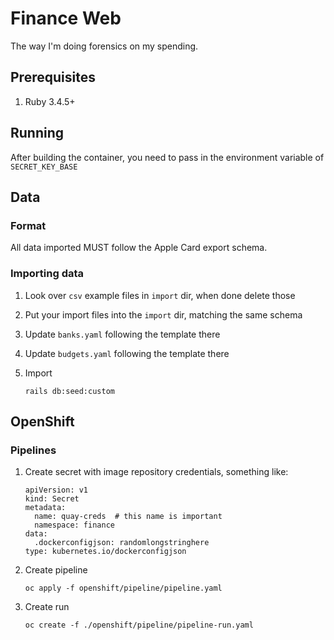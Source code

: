 # Finance Web

The way I'm doing forensics on my spending.

## Prerequisites

1. Ruby 3.4.5+

## Running

After building the container, you need to pass in the environment variable of `SECRET_KEY_BASE`

## Data

### Format

All data imported MUST follow the Apple Card export schema.

### Importing data

1. Look over `csv` example files in `import` dir, when done delete those

2. Put your import files into the `import` dir, matching the same schema

3. Update `banks.yaml` following the template there

4. Update `budgets.yaml` following the template there

5. Import

    ```shell
    rails db:seed:custom
    ```

## OpenShift

### Pipelines

1. Create secret with image repository credentials, something like:

    ```shell
    apiVersion: v1
    kind: Secret
    metadata:
      name: quay-creds  # this name is important
      namespace: finance
    data:
      .dockerconfigjson: randomlongstringhere
    type: kubernetes.io/dockerconfigjson
    ```

2. Create pipeline

    ```shell
    oc apply -f openshift/pipeline/pipeline.yaml
    ```

3. Create run

    ```shell
    oc create -f ./openshift/pipeline/pipeline-run.yaml
    ```
